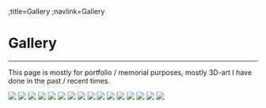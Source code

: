 ;title=Gallery
;navlink=Gallery

# Gallery
---
This page is mostly for portfolio / memorial purposes, mostly 3D-art I have done in the past / recent times.
<break>

<a href="./pics/art/high-res/Classroom-render.jpg"><img class="gallery" src="./pics/art/thumbnails/Classroom-render.jpg" /></a>
<a href="./pics/art/high-res/Classroom-volume-render.jpg"><img class="gallery" src="./pics/art/thumbnails/Classroom-volume-render.jpg" /></a>
<a href="./pics/art/high-res/käytävä.jpg"><img class="gallery" src="./pics/art/thumbnails/käytävä.jpg" /></a>
<a href="./pics/art/high-res/floating_cube.jpg"><img class="gallery" src="./pics/art/thumbnails/floating_cube.jpg" /></a>
<a href="./pics/art/high-res/banner.jpg"><img class="gallery" src="./pics/art/thumbnails/banner.jpg" /></a>
<a href="./pics/art/high-res/low_poly_island.jpg"><img class="gallery" src="./pics/art/thumbnails/low_poly_island.jpg" /></a>
<a href="./pics/art/high-res/puu.jpg"><img class="gallery" src="./pics/art/thumbnails/puu.jpg" /></a>
<a href="./pics/art/high-res/sword.jpg"><img class="gallery" src="./pics/art/thumbnails/sword.jpg" /></a>
<a href="./pics/art/high-res/talvi.jpg"><img class="gallery" src="./pics/art/thumbnails/talvi.jpg" /></a>
<a href="./pics/art/high-res/tarha.jpg"><img class="gallery" src="./pics/art/thumbnails/tarha.jpg" /></a>
<a href="./pics/art/high-res/girl.jpg"><img class="gallery" src="./pics/art/thumbnails/girl.jpg" /></a>
<a href="./pics/art/high-res/cat.jpg"><img class="gallery" src="./pics/art/thumbnails/cat.jpg" /></a>
<a href="./pics/art/high-res/cube.jpg"><img class="gallery" src="./pics/art/thumbnails/cube.jpg" /></a>
<a href="./pics/art/high-res/koulu.jpg"><img class="gallery" src="./pics/art/thumbnails/koulu.jpg" /></a>
<a href="./pics/art/high-res/Huone.jpg"><img class="gallery" src="./pics/art/thumbnails/Huone.jpg" /></a>
<a href="./pics/art/high-res/vuoristo.jpg"><img class="gallery" src="./pics/art/thumbnails/vuoristo.jpg" /></a>
